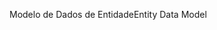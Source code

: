 <span data-ttu-id="3e2b1-101">Modelo de Dados de Entidade</span><span class="sxs-lookup"><span data-stu-id="3e2b1-101">Entity Data Model</span></span>